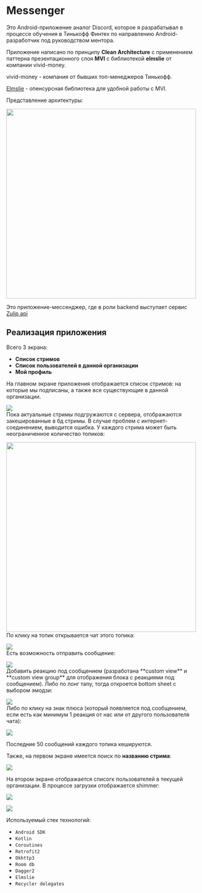 # Messenger
Это Android-приложение аналог Discord, которое я разрабатывал в процессе обучения в Тинькофф Финтех по направлению Android-разработчик под руководством ментора.

Приложение написано по принципу **Clean Architecture** с применением паттерна презентационного слоя **MVI** с библиотекой **elmslie** от компании vivid-money.

vivid-money - компания от бывших топ-менеджеров Тинькофф.

[Elmslie](https://github.com/vivid-money/elmslie) - опенсурсная библиотека для удобной работы с MVI.

Представление архитектуры:
<p>
<img src="https://user-images.githubusercontent.com/16104123/115949827-40b27980-a4e0-11eb-85dc-03a7073e3127.png" width="500">
<br />


Это приложение-мессенджер, где в роли backend выступает сервис [Zulip api](https://zulip.com/api/)


## Реализация приложения
Всего 3 экрана:
- **Список стримов**
- **Список пользователей в данной организации**
- **Мой профиль**

На главном экране приложения отображается список стримов: на которые мы подписаны, а также все существующие в данной организации.
<p>
<img src="https://raw.githubusercontent.com/7CreAtoR7/Messenger/readme/images/channels_screen.jpg">
<br />
Пока актуальные стримы подгружаются с сервера, отображаются закешированные в бд стримы. В случае проблем с интернет-соединением, выводится ошибка.
У каждого стрима может быть неограниченное количество топиков:
<p>
<img src="https://raw.githubusercontent.com/7CreAtoR7/Messenger/readme/images/channels_screen_topic.jpg" width="500">
<br />
По клику на топик открывается чат этого топика:
<p>
<img src="https://raw.githubusercontent.com/7CreAtoR7/Messenger/readme/images/chat_screen.jpg">
<br />
Есть возможность отправить сообщение:
<p>
<img src="https://raw.githubusercontent.com/7CreAtoR7/Messenger/readme/images/sent_message_screen.jpg">
<br />
Добавить реакцию под сообщением (разработана **custom view** и **custom view group** для отображения блока с реакциями под сообщением). Либо по лонг тапу, тогда откроется bottom sheet с выбором эмодзи:
<p>
<img src="https://raw.githubusercontent.com/7CreAtoR7/Messenger/readme/images/choose_reaction.jpg">
<br />
Либо по клику на знак плюса (который появляется под сообщением, если есть как минимум 1 реакция от нас или от другого пользователя чата):
<p>
<img src="https://raw.githubusercontent.com/7CreAtoR7/Messenger/readme/images/added_more_reaction.jpg">
<br />

Последние 50 сообщений каждого топика кешируются.

Также, на первом экране имеется поиск по **названию стрима**:
<p>
<img src="https://raw.githubusercontent.com/7CreAtoR7/Messenger/readme/images/search_stream.jpg">
<br />


На втором экране отображается списогк пользователей в текущей организации. В процессе загрузки отображается shimmer:
<p>
<img src="https://raw.githubusercontent.com/7CreAtoR7/Messenger/readme/images/loading_users_screen.jpg">
<br />
<p>
<img src="https://raw.githubusercontent.com/7CreAtoR7/Messenger/readme/images/loaded_users_screen.jpg">
<br />


Используемый стек технологий:
- `Android SDK`
- `Kotlin`
- `Coroutines`
- `Retrofit2`
- `Okhttp3`
- `Room db`
- `Dagger2`
- `Elmslie`
- `Recycler delegates`